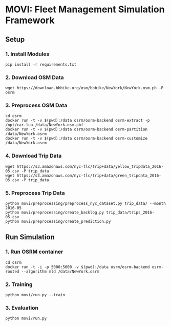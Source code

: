 # MOVI: Fleet Management Simulation Framework

## Setup

### 1. Install Modules
```commandline
pip install -r requirements.txt
```

### 2. Download OSM Data
```commandline
wget https://download.bbbike.org/osm/bbbike/NewYork/NewYork.osm.pb -P osrm
```

### 3. Preprocess OSM Data
```commandline
cd osrm
docker run -t -v $(pwd):/data osrm/osrm-backend osrm-extract -p /opt/car.lua /data/NewYork.osm.pbf
docker run -t -v $(pwd):/data osrm/osrm-backend osrm-partition /data/NewYork.osrm
docker run -t -v $(pwd):/data osrm/osrm-backend osrm-customize /data/NewYork.osrm
```

### 4. Download Trip Data
```commandline
wget https://s3.amazonaws.com/nyc-tlc/trip+data/yellow_tripdata_2016-05.csv -P trip_data
wget https://s3.amazonaws.com/nyc-tlc/trip+data/green_tripdata_2016-05.csv -P trip_data
```

### 5. Preprocess Trip Data
```commandline
python movi/preprocessing/preprocess_nyc_dataset.py trip_data/ --month 2016-05
python movi/preprocessing/create_backlog.py trip_data/trips_2016-05.csv
python movi/preprocessing/create_prediction.py
```

## Run Simulation
### 1. Run OSRM container
```commandline
cd osrm
docker run -t -i -p 5000:5000 -v $(pwd):/data osrm/osrm-backend osrm-routed --algorithm mld /data/NewYork.osrm
```

### 2. Training
```commandline
python movi/run.py --train
```


### 3. Evaluation
```commandline
python movi/run.py
```